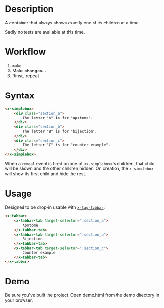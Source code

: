 # Description

A container that always shows exactly one of its children at a time.

Sadly no tests are available at this time.

# Workflow

1. `make`
1. Make changes...
1. Rinse, repeat

# Syntax

```html
<x-simplebox>
    <div class="section_a">
        The letter "A" is for "apotome".
    </div>
    <div class="section_b">
        The letter "B" is for "bijection".
    </div>
    <div class="section_c">
        The letter "C" is for "counter example".
    </div>
</x-simplebox>
```

When a `reveal` event is fired on one of `<x-simplebox>`'s children, that child will be shown and the other children hidden. On creation, the `x-simplebox` will show its first child and hide the rest.

# Usage

Designed to be drop-in usable with [`x-tag-tabbar`](https://github.com/x-tag/tabbar):

```html
<x-tabbar>
    <x-tabbar-tab target-selector=".section_a">
        Apotome
    </x-tabbar-tab>
    <x-tabbar-tab target-selector=".section_b">
        Bijection
    </x-tabbar-tab>
    <x-tabbar-tab target-selector=".section_c">
        Counter example
    </x-tabbar-tab>
</x-tabbar>
```

# Demo

Be sure you've built the project. Open demo.html from the demo directory in your browser.
